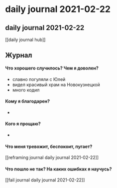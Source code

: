 # daily journal 2021-02-22

## daily journal 2021-02-22
[[daily journal hub]]


## Журнал
#### Что хорошего случилось? Чем я доволен?
- славно погуляли с Юлей
- видел красивый храм на Новокузнецкой
- много кодил

#### Кому я благодарен?
- 

#### Кого я прощаю?
- 

#### Что меня тревожит, беспокоит, пугает?
[[reframing journal daily journal 2021-02-22]]

#### Что пошло не так? На каких ошибках я научусь?
[[fail journal daily journal 2021-02-22]]

